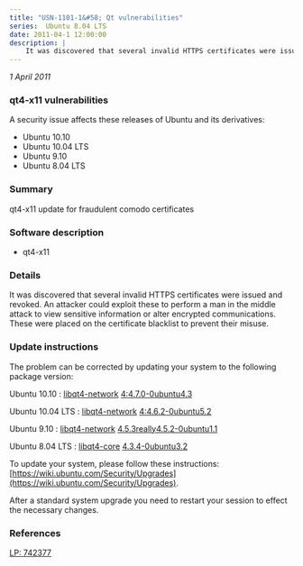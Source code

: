 ```yaml
---
title: "USN-1101-1&#58; Qt vulnerabilities"
series:  Ubuntu 8.04 LTS
date: 2011-04-1 12:00:00
description: |
    It was discovered that several invalid HTTPS certificates were issued and revoked. An attacker could exploit these to perform a man in the middle attack to view sensitive information or alter encrypted communications. These were placed on the certificate blacklist to prevent their misuse. 
--- 
```

 
 

*1 April 2011*

### qt4-x11 vulnerabilities

A security issue affects these releases of Ubuntu and its derivatives:

* Ubuntu 10.10
* Ubuntu 10.04 LTS
* Ubuntu 9.10
* Ubuntu 8.04 LTS

### Summary

qt4-x11 update for fraudulent comodo certificates 

### Software description

* qt4-x11 

### Details

It was discovered that several invalid HTTPS certificates were issued and revoked. An attacker could exploit these to perform a man in the middle attack to view sensitive information or alter encrypted communications. These were placed on the certificate blacklist to prevent their misuse. 

### Update instructions

The problem can be corrected by updating your system to the following package version:

Ubuntu 10.10
 : [libqt4-network](https://launchpad.net/ubuntu/+source/qt4-x11) <span> [4:4.7.0-0ubuntu4.3](https://launchpad.net/ubuntu/+source/qt4-x11/4:4.7.0-0ubuntu4.3) </span> 

Ubuntu 10.04 LTS
 : [libqt4-network](https://launchpad.net/ubuntu/+source/qt4-x11) <span> [4:4.6.2-0ubuntu5.2](https://launchpad.net/ubuntu/+source/qt4-x11/4:4.6.2-0ubuntu5.2) </span> 

Ubuntu 9.10
 : [libqt4-network](https://launchpad.net/ubuntu/+source/qt4-x11) <span> [4.5.3really4.5.2-0ubuntu1.1](https://launchpad.net/ubuntu/+source/qt4-x11/4.5.3really4.5.2-0ubuntu1.1) </span> 

Ubuntu 8.04 LTS
 : [libqt4-core](https://launchpad.net/ubuntu/+source/qt4-x11) <span> [4.3.4-0ubuntu3.2](https://launchpad.net/ubuntu/+source/qt4-x11/4.3.4-0ubuntu3.2) </span> 

To update your system, please follow these instructions: [https://wiki.ubuntu.com/Security/Upgrades](https://wiki.ubuntu.com/Security/Upgrades).

After a standard system upgrade you need to restart your session to effect the necessary changes. 

### References

 
 [LP: 742377](https://launchpad.net/bugs/742377)
 

